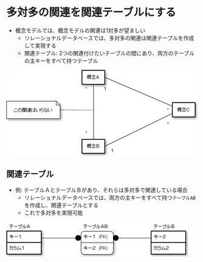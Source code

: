 # 多対多の関連を関連テーブルにする

* 概念モデルでは、概念モデルの関連は1対多が望ましい
    * リレーショナルデータベースでは、多対多の関連は関連テーブルを作成して実現する
    * 関連テーブル: 2つの関連付けたいテーブルの間にあり、両方のテーブルの主キーをすべて持つテーブル
    
![er_00](image/er_00.png)

## 関連テーブル

* 例: テーブルＡとテーブルＢがあり、それらは多対多で関連している場合
    * リレーショナルデータベースでは、両方の主キーをすべて持つ`テーブルAB`を作成し、関連テーブルとする
    * これで多対多を実現可能

![er_01](image/er_01.png)
